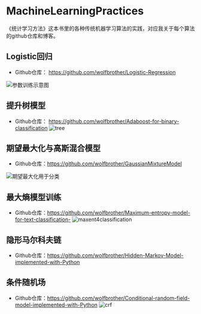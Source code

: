 # MachineLearningPractices
《统计学习方法》这本书里的各种传统机器学习算法的实践，对应我关于每个算法的github仓库和博客。



## Logistic回归
+ Github仓库： https://github.com/wolfbrother/Logistic-Regression
  
![参数训练示意图](https://github.com/wolfbrother/MachineLearningPractices/blob/master/_picutures/1416895888_5605.gif?raw=true)


## 提升树模型
+ Github仓库： https://github.com/wolfbrother/Adaboost-for-binary-classification 
![tree](https://github.com/wolfbrother/MachineLearningPractices/blob/master/_picutures/tree.png?raw=true)
 
## 期望最大化与高斯混合模型
+ Github仓库：https://github.com/wolfbrother/GaussianMixtureModel

![期望最大化用于分类](https://github.com/wolfbrother/MachineLearningPractices/blob/master/_picutures/gmm.png?raw=true)

## 最大熵模型训练
+ Github仓库：https://github.com/wolfbrother/Maximum-entropy-model-for-text-classification-
![maxent4classification](https://github.com/wolfbrother/MachineLearningPractices/blob/master/_picutures/maxent.png?raw=true)

## 隐形马尔科夫链
+ Github仓库：https://github.com/wolfbrother/Hidden-Markov-Model-implemented-with-Python

## 条件随机场
+ Github仓库：https://github.com/wolfbrother/Conditional-random-field-model-implemented-with-Python
![crf](https://github.com/wolfbrother/MachineLearningPractices/blob/master/_picutures/crf.png?raw=true)
